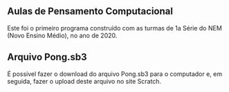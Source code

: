 ## Aulas de Pensamento Computacional
Este foi o primeiro programa construído com as turmas de 1a Série do NEM (Novo Ensino Médio), no ano de 2020.

## Arquivo Pong.sb3
É possível fazer o download do arquivo Pong.sb3 para o computador e, em seguida, fazer o upload deste arquivo no site Scratch.
